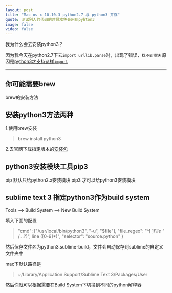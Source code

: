 ```yaml
---
layout: post
title: "Mac os x 10.10.3 python2.7 与 python3 并存"
quote: 测试别人的代码的时候难免会用到pyhton3
image: false
video: false
---
```


我为什么会去安装python3？

因为我今天在python2.7下去`import urllib.parse`时，出现了错误，`找不到模块`
原因是[python3才支持这样`import`](http://my.oschina.net/u/999436/blog/113317)

-----

## 你可能需要brew
brew的安装方法

## 安装python3方法两种

1.使用brew安装
> brew install python3

2.去官网下载指定版本的[安装包](http://python.org/download/) 


## python3安装模块工具pip3
pip 默认只给python2.x安装模块 
pip3 才可以给python3安装模块

## sublime text 3 指定python3作为build system

Tools --> Build System --> New Build System

填入下面的配置

>	"cmd": ["/usr/local/bin/python3", "-u", "$file"],
>	"file_regex": "^[ ]*File \"(...*?)\", line ([0-9]*)",
>	"selector": "source.python" }

然后保存文件名为python3.sublime-build，文件会自动保存到sublime的自定义文件夹中 

mac下默认路径是
> ~/Library/Application Support/Sublime Text 3/Packages/User

然后你就可以根据需要在Build System下切换到不同的python解释器